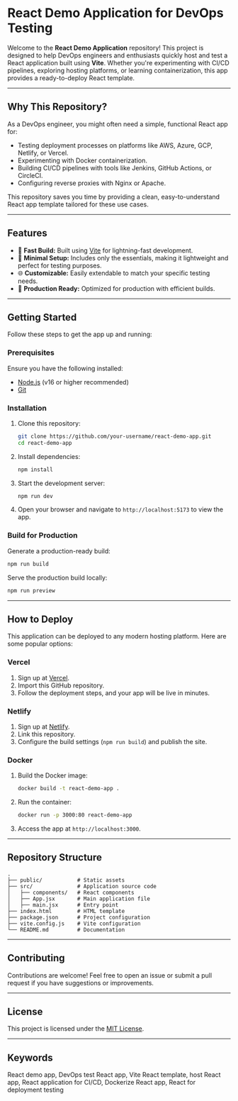 # React Demo Application for DevOps Testing

Welcome to the **React Demo Application** repository! This project is designed to help DevOps engineers and enthusiasts quickly host and test a React application built using **Vite**. Whether you're experimenting with CI/CD pipelines, exploring hosting platforms, or learning containerization, this app provides a ready-to-deploy React template.

---

## Why This Repository?

As a DevOps engineer, you might often need a simple, functional React app for:
- Testing deployment processes on platforms like AWS, Azure, GCP, Netlify, or Vercel.
- Experimenting with Docker containerization.
- Building CI/CD pipelines with tools like Jenkins, GitHub Actions, or CircleCI.
- Configuring reverse proxies with Nginx or Apache.

This repository saves you time by providing a clean, easy-to-understand React app template tailored for these use cases.

---

## Features

- 🚀 **Fast Build:** Built using [Vite](https://vitejs.dev/) for lightning-fast development.
- 📝 **Minimal Setup:** Includes only the essentials, making it lightweight and perfect for testing purposes.
- 🌐 **Customizable:** Easily extendable to match your specific testing needs.
- 📁 **Production Ready:** Optimized for production with efficient builds.

---

## Getting Started

Follow these steps to get the app up and running:

### Prerequisites

Ensure you have the following installed:
- [Node.js](https://nodejs.org/) (v16 or higher recommended)
- [Git](https://git-scm.com/)

### Installation

1. Clone this repository:

   ```bash
   git clone https://github.com/your-username/react-demo-app.git
   cd react-demo-app
   ```

2. Install dependencies:

   ```bash
   npm install
   ```

3. Start the development server:

   ```bash
   npm run dev
   ```

4. Open your browser and navigate to `http://localhost:5173` to view the app.

### Build for Production

Generate a production-ready build:

```bash
npm run build
```

Serve the production build locally:

```bash
npm run preview
```

---

## How to Deploy

This application can be deployed to any modern hosting platform. Here are some popular options:

### Vercel

1. Sign up at [Vercel](https://vercel.com/).
2. Import this GitHub repository.
3. Follow the deployment steps, and your app will be live in minutes.

### Netlify

1. Sign up at [Netlify](https://www.netlify.com/).
2. Link this repository.
3. Configure the build settings (`npm run build`) and publish the site.

### Docker

1. Build the Docker image:

   ```bash
   docker build -t react-demo-app .
   ```

2. Run the container:

   ```bash
   docker run -p 3000:80 react-demo-app
   ```

3. Access the app at `http://localhost:3000`.

---

## Repository Structure

```plaintext
.
├── public/           # Static assets
├── src/              # Application source code
│   ├── components/   # React components
│   ├── App.jsx       # Main application file
│   ├── main.jsx      # Entry point
├── index.html        # HTML template
├── package.json      # Project configuration
├── vite.config.js    # Vite configuration
└── README.md         # Documentation
```

---

## Contributing

Contributions are welcome! Feel free to open an issue or submit a pull request if you have suggestions or improvements.

---

## License

This project is licensed under the [MIT License](./LICENSE).

---

## Keywords

React demo app, DevOps test React app, Vite React template, host React app, React application for CI/CD, Dockerize React app, React for deployment testing
